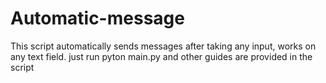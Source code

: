 # Automatic-message
This script automatically sends messages after taking any input, works on any text field.
just run pyton main.py and other guides are provided in the script
